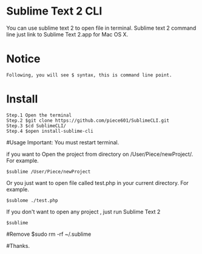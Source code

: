 # Sublime Text 2 CLI
You can use sublime text 2 to open file in terminal.
Sublime text 2 command line just link to Sublime Text 2.app for Mac OS X.
# Notice
	Following, you will see $ syntax, this is command line point.
# Install
	Step.1 Open the terminal
	Step.2 $git clone https://github.com/piece601/SublimeCLI.git
	Step.3 $cd SublimeCLI/
	Step.4 $open install-sublime-cli
#Usage
Important: You must restart terminal.

if you want to Open the project from directory on /User/Piece/newProject/. For example.
	
	$sublime /User/Piece/newProject
	
Or you just want to open file called test.php in your current directory. For example.
	
	$sublome ./test.php

If you don't want to open any project , just run Sublime Text 2
	
	$sublime
	
#Remove
	$sudo rm -rf ~/.sublime

#Thanks.
